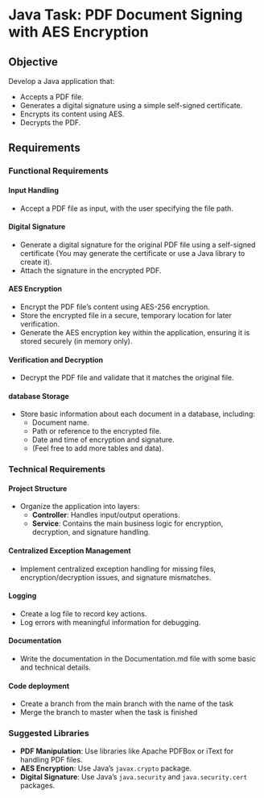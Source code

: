 # Java Task: PDF Document Signing with AES Encryption

## Objective

Develop a Java application that:

- Accepts a PDF file.
- Generates a digital signature using a simple self-signed certificate.
- Encrypts its content using AES.
- Decrypts the PDF.

## Requirements

### Functional Requirements

#### Input Handling
- Accept a PDF file as input, with the user specifying the file path.

#### Digital Signature
- Generate a digital signature for the original PDF file using a self-signed certificate (You may generate the certificate or use a Java library to create it).
- Attach the signature in the encrypted PDF.

#### AES Encryption
- Encrypt the PDF file’s content using AES-256 encryption.
- Store the encrypted file in a secure, temporary location for later verification.
- Generate the AES encryption key within the application, ensuring it is stored securely (in memory only).

#### Verification and Decryption
- Decrypt the PDF file and validate that it matches the original file.

#### database Storage
- Store basic information about each document in a database, including:
  - Document name.
  - Path or reference to the encrypted file.
  - Date and time of encryption and signature.
  - (Feel free to add more tables and data).

### Technical Requirements

#### Project Structure
- Organize the application into layers:
  - **Controller**: Handles input/output operations.
  - **Service**: Contains the main business logic for encryption, decryption, and signature handling.

#### Centralized Exception Management
- Implement centralized exception handling for missing files, encryption/decryption issues, and signature mismatches.

#### Logging
- Create a log file to record key actions.
- Log errors with meaningful information for debugging.

#### Documentation
- Write the documentation in the Documentation.md file with some basic and technical details.

#### Code deployment
- Create a branch from the main branch with the name of the task
- Merge the branch to master when the task is finished 

### Suggested Libraries
- **PDF Manipulation**: Use libraries like Apache PDFBox or iText for handling PDF files.
- **AES Encryption**: Use Java’s `javax.crypto` package.
- **Digital Signature**: Use Java’s `java.security` and `java.security.cert` packages.
